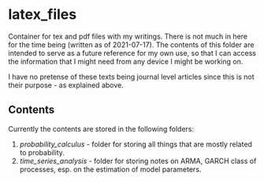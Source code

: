 # latex_files
Container for tex and pdf files with my writings. There is not much in here for the time being (written as of 2021-07-17).
The contents of this folder are intended to serve as a future reference for my own use, so that
I can access the information that I might need from any device I might be working on.

I have no pretense of these texts being journal level articles since this is not their purpose - as explained above.

## Contents
Currently the contents are stored in the following folders:
1. *probability_calculus* - folder for storing all things that are mostly related to probability.
2. *time_series_analysis* - folder for storing notes on ARMA, GARCH class of processes, esp. on the estimation of model parameters.
